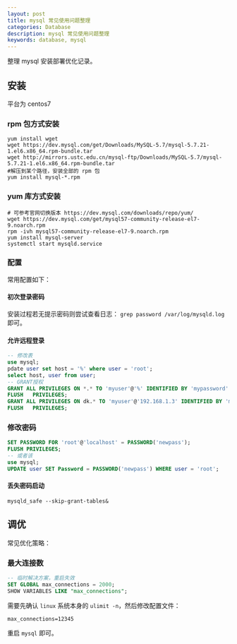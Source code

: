 ```yaml
---
layout: post
title: mysql 常见使用问题整理
categories: Database
description: mysql 常见使用问题整理
keywords: database, mysql
---
```


整理 mysql 安装部署优化记录。

## 安装

平台为 centos7

### rpm 包方式安装

```shell
yum install wget
wget https://dev.mysql.com/get/Downloads/MySQL-5.7/mysql-5.7.21-1.el6.x86_64.rpm-bundle.tar
wget http://mirrors.ustc.edu.cn/mysql-ftp/Downloads/MySQL-5.7/mysql-5.7.21-1.el6.x86_64.rpm-bundle.tar
#解压到某个路径，安装全部的 rpm 包
yum install mysql-*.rpm
```

### yum 库方式安装

```shell
# 可参考官网切换版本 https://dev.mysql.com/downloads/repo/yum/
wget https://dev.mysql.com/get/mysql57-community-release-el7-9.noarch.rpm
rpm -ivh mysql57-community-release-el7-9.noarch.rpm
yum install mysql-server
systemctl start mysqld.service
```

### 配置

常用配置如下：

#### 初次登录密码

安装过程若无提示密码则尝试查看日志： `grep password /var/log/mysqld.log` 即可。

#### 允许远程登录

```sql
-- 修改表
use mysql;
pdate user set host = '%' where user = 'root';
select host, user from user;
-- GRANT授权
GRANT ALL PRIVILEGES ON *.* TO 'myuser'@'%' IDENTIFIED BY 'mypassword' WITH GRANT OPTION;
FLUSH   PRIVILEGES;
GRANT ALL PRIVILEGES ON dk.* TO 'myuser'@'192.168.1.3' IDENTIFIED BY 'mypassword' WITH GRANT OPTION;
FLUSH   PRIVILEGES;
```

### 修改密码

```sql
SET PASSWORD FOR 'root'@'localhost' = PASSWORD('newpass');
FLUSH PRIVILEGES;
-- 或者该
use mysql;
UPDATE user SET Password = PASSWORD('newpass') WHERE user = 'root';
```

#### 丢失密码启动

```shell
mysqld_safe --skip-grant-tables&
```

## 调优

常见优化策略：

### 最大连接数

```sql
-- 临时解决方案，重启失效
SET GLOBAL max_connections = 2000;
SHOW VARIABLES LIKE "max_connections";
```

需要先确认 `linux` 系统本身的 `ulimit -n`，然后修改配置文件：

```shell
max_connections=12345
```

重启 `mysql` 即可。
